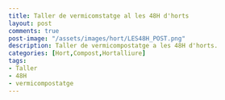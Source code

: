 ```yaml
---
title: Taller de vermicomstatge al les 48H d'horts
layout: post
comments: true
post-image: "/assets/images/hort/LES48H_POST.png"
description: Taller de vermicompostatge a les 48H d'horts.
categories: [Hort,Compost,Hortalliure]
tags:
- Taller
- 48H
- vermicompostatge
---
```

